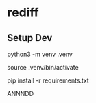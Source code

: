 # rediff


## Setup Dev
python3 -m venv .venv

source .venv/bin/activate

pip install -r requirements.txt

ANNNDD

